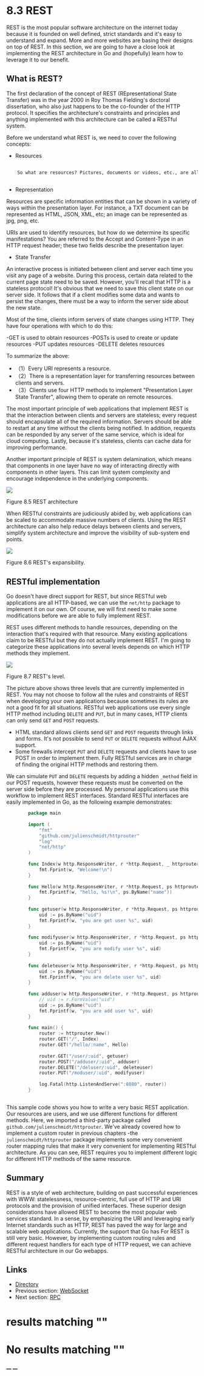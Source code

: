 
# 8.3 REST

REST is the most popular software architecture on the internet today because it is founded on well defined, strict standards and it's easy to understand and expand. More and more websites are basing their designs on top of REST. In this section, we are going to have a close look at implementing the REST architecture in Go and (hopefully) learn how to leverage it to our benefit.

## What is REST?

The first declaration of the concept of REST (REpresentational State Transfer) was in the year 2000 in Roy Thomas Fielding's doctoral dissertation, who also just happens to be the co-founder of the HTTP protocol. It specifies the architecture's constraints and principles and anything implemented with this architecture can be called a RESTful system.

Before we understand what REST is, we need to cover the following concepts:

  * Resources
```     REST is the Presentation Layer State Transfer, where the presentation layer is actually the resource presentation layer.
    
    So what are resources? Pictures, documents or videos, etc., are all examples of resources and can be located by URI.
    
```

  * Representation

Resources are specific information entities that can be shown in a variety of ways within the presentation layer. For instance, a TXT document can be represented as HTML, JSON, XML, etc; an image can be represented as jpg, png, etc. 

URIs are used to identify resources, but how do we determine its specific manifestations? You are referred to the Accept and Content-Type in an HTTP request header; these two fields describe the presentation layer.

  * State Transfer

An interactive process is initiated between client and server each time you visit any page of a website. During this process, certain data related to the current page state need to be saved. However, you'll recall that HTTP is a stateless protocol! It's obvious that we need to save this client state on our server side. It follows that if a client modifies some data and wants to persist the changes, there must be a way to inform the server side about the new state.

Most of the time, clients inform servers of state changes using HTTP. They have four operations with which to do this: 

-GET is used to obtain resources -POSTs is used to create or update resources -PUT updates resources -DELETE deletes resources




To summarize the above:

  * （1）Every URI represents a resource.
  * （2）There is a representation layer for transferring resources between clients and servers.
  * （3）Clients use four HTTP methods to implement "Presentation Layer State Transfer", allowing them to operate on remote resources.



The most important principle of web applications that implement REST is that the interaction between clients and servers are stateless; every request should encapsulate all of the required information. Servers should be able to restart at any time without the clients being notified. In addition, requests can be responded by any server of the same service, which is ideal for cloud computing. Lastly, because it's stateless, clients can cache data for improving performance.

Another important principle of REST is system delamination, which means that components in one layer have no way of interacting directly with components in other layers. This can limit system complexity and encourage independence in the underlying components.

![](images/8.3.rest2.png?raw=true)

Figure 8.5 REST architecture

When RESTful constraints are judiciously abided by, web applications can be scaled to accommodate massive numbers of clients. Using the REST architecture can also help reduce delays between clients and servers, simplify system architecture and improve the visibility of sub-system end points. 

![](images/8.3.rest.png?raw=true)

Figure 8.6 REST's expansibility.

## RESTful implementation

Go doesn't have direct support for REST, but since RESTful web applications are all HTTP-based, we can use the `net/http` package to implement it on our own. Of course, we will first need to make some modifications before we are able to fully implement REST. 

REST uses different methods to handle resources, depending on the interaction that's required with that resource. Many existing applications claim to be RESTful but they do not actually implement REST. I'm going to categorize these applications into several levels depends on which HTTP methods they implement.

![](images/8.3.rest3.png?raw=true)

Figure 8.7 REST's level.

The picture above shows three levels that are currently implemented in REST. You may not choose to follow all the rules and constraints of REST when developing your own applications because sometimes its rules are not a good fit for all situations. RESTful web applications use every single HTTP method including `DELETE` and `PUT`, but in many cases, HTTP clients can only send `GET` and `POST` requests.

  * HTML standard allows clients send `GET` and `POST` requests through links and forms. It's not possible to send `PUT` or `DELETE` requests without AJAX support.
  * Some firewalls intercept `PUT` and `DELETE` requests and clients have to use POST in order to implement them. Fully RESTful services are in charge of finding the original HTTP methods and restoring them.



We can simulate `PUT` and `DELETE` requests by adding a hidden `_method` field in our POST requests, however these requests must be converted on the server side before they are processed. My personal applications use this workflow to implement REST interfaces. Standard RESTful interfaces are easily implemented in Go, as the following example demonstrates:

```go
        package main
    
        import (
            "fmt"
            "github.com/julienschmidt/httprouter"
            "log"
            "net/http"
        )
    
        func Index(w http.ResponseWriter, r *http.Request, _ httprouter.Params) {
            fmt.Fprint(w, "Welcome!\n")
        }
    
        func Hello(w http.ResponseWriter, r *http.Request, ps httprouter.Params) {
            fmt.Fprintf(w, "hello, %s!\n", ps.ByName("name"))
        }
    
        func getuser(w http.ResponseWriter, r *http.Request, ps httprouter.Params) {
            uid := ps.ByName("uid")
            fmt.Fprintf(w, "you are get user %s", uid)
        }
    
        func modifyuser(w http.ResponseWriter, r *http.Request, ps httprouter.Params) {
            uid := ps.ByName("uid")
            fmt.Fprintf(w, "you are modify user %s", uid)
        }
    
        func deleteuser(w http.ResponseWriter, r *http.Request, ps httprouter.Params) {
            uid := ps.ByName("uid")
            fmt.Fprintf(w, "you are delete user %s", uid)
        }
    
        func adduser(w http.ResponseWriter, r *http.Request, ps httprouter.Params) {
            // uid := r.FormValue("uid")
            uid := ps.ByName("uid")
            fmt.Fprintf(w, "you are add user %s", uid)
        }
    
        func main() {
            router := httprouter.New()
            router.GET("/", Index)
            router.GET("/hello/:name", Hello)
    
            router.GET("/user/:uid", getuser)
            router.POST("/adduser/:uid", adduser)
            router.DELETE("/deluser/:uid", deleteuser)
            router.PUT("/moduser/:uid", modifyuser)
    
            log.Fatal(http.ListenAndServe(":8080", router))
        }
    
```

This sample code shows you how to write a very basic REST application. Our resources are users, and we use different functions for different methods. Here, we imported a third-party package called `github.com/julienschmidt/httprouter`. We've already covered how to implement a custom router in previous chapters -the `julienschmidt/httprouter` package implements some very convenient router mapping rules that make it very convenient for implementing RESTful architecture. As you can see, REST requires you to implement different logic for different HTTP methods of the same resource.

## Summary

REST is a style of web architecture, building on past successful experiences with WWW: statelessness, resource-centric, full use of HTTP and URI protocols and the provision of unified interfaces. These superior design considerations have allowed REST to become the most popular web services standard. In a sense, by emphasizing the URI and leveraging early Internet standards such as HTTP, REST has paved the way for large and scalable web applications. Currently, the support that Go has For REST is still very basic. However, by implementing custom routing rules and different request handlers for each type of HTTP request, we can achieve RESTful architecture in our Go webapps.

## Links

  * [Directory](preface.md)
  * Previous section: [WebSocket](08.2.md)
  * Next section: [RPC](08.4.md)

# results matching ""




# No results matching ""

[ __](08.2.md) [ __](08.4.md)
